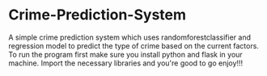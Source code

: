 # Crime-Prediction-System
A simple crime prediction system which uses randomforestclassifier and regression model to predict the type of crime based on the current factors.
To run the program first make sure you install python and flask in your machine. Import the necessary libraries and you're good to go enjoy!!!
